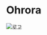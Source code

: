 # Ohrora
![로고](https://github.com/user-attachments/assets/21b4bf63-6ad5-4acf-80ec-109559703c7e)


<!---
Team-Ohrora/Team-Ohrora is a ✨ special ✨ repository because its `README.md` (this file) appears on your GitHub profile.
You can click the Preview link to take a look at your changes.
--->
